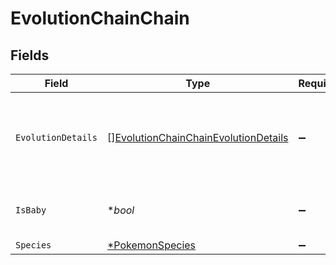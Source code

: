 # EvolutionChainChain


## Fields

| Field                                                                                               | Type                                                                                                | Required                                                                                            | Description                                                                                         |
| --------------------------------------------------------------------------------------------------- | --------------------------------------------------------------------------------------------------- | --------------------------------------------------------------------------------------------------- | --------------------------------------------------------------------------------------------------- |
| `EvolutionDetails`                                                                                  | [][EvolutionChainChainEvolutionDetails](../../models/shared/evolutionchainchainevolutiondetails.md) | :heavy_minus_sign:                                                                                  | The chain of Pokémon species that forms part of this evolution chain                                |
| `IsBaby`                                                                                            | **bool*                                                                                             | :heavy_minus_sign:                                                                                  | Whether or not this is a baby Pokémon                                                               |
| `Species`                                                                                           | [*PokemonSpecies](../../models/shared/pokemonspecies.md)                                            | :heavy_minus_sign:                                                                                  | N/A                                                                                                 |